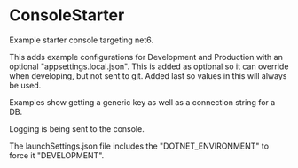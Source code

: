 # ConsoleStarter
 Example starter console targeting net6.

This adds example configurations for Development and Production with an optional "appsettings.local.json".  This is added as optional so it can override when developing, but not sent to git. Added last so values in this will always be used.

Examples show getting a generic key as well as a connection string for a DB.

Logging is being sent to the console.

The launchSettings.json file includes the "DOTNET_ENVIRONMENT" to force it "DEVELOPMENT".